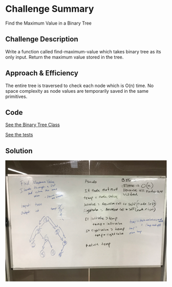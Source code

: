 # Challenge Summary
Find the Maximum Value in a Binary Tree

## Challenge Description
Write a function called find-maximum-value which takes binary tree as its only input. Return the maximum value stored in the tree.

## Approach & Efficiency
The entire tree is traversed to check each node which is O(n) time.
No space complexity as node values are temporarily saved in the same primitives.

## Code
[See the Binary Tree Class](src/main/java/tree/BinaryTree.java)

[See the tests](src/test/java/tree/BinaryTreeTest.java)

## Solution
![Screenshot](../assets/findmax.png)
